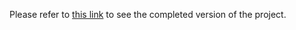 Please refer to [this link](https://github.com/ozrn/mevn-project-shelterfinder) to see the completed version of the project.
